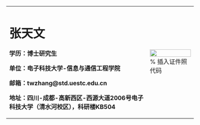 <table border="0">
  <tr>
    <td width="75%">
      <h1>张天文</h1>
      <p><b>学历：博士研究生</b></p>
      <p><b>单位：电子科技大学-信息与通信工程学院</b></p>
      <p><b>邮箱：twzhang@std.uestc.edu.cn</b></p>
      <p><b>地址：四川-成都-高新西区-西源大道2006号电子科技大学（清水河校区），科研楼KB504</b></p>
    </td>
    <td width="25%">
      <img src="/zhengjianzhao.jpg" width="100%">      % 插入证件照代码
    </td>
  </tr>
</table>
